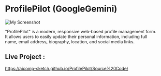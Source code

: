 # ProfilePilot (GoogleGemini)

![My Screenshot](Image/Image1.PNG)

"ProfilePilot" is a modern, responsive web-based profile management form. It allows users to easily update their personal information, including full name, email address, biography, location, and social media links.

## Live Project :
https://aicomp-sketch.github.io/ProfilePilot/Source%20Code/
